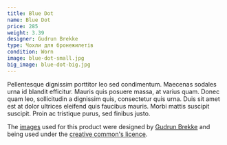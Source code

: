 ```yaml
---
title: Blue Dot
name: Blue Dot
price: 285
weight: 3.39
designer: Gudrun Brekke
type: Чохли для бронежилетів
condition: Worn
image: blue-dot-small.jpg
big_image: blue-dot-big.jpg
---
```


Pellentesque dignissim porttitor leo sed condimentum. Maecenas sodales urna id blandit efficitur. Mauris quis posuere massa, at varius quam. Donec quam leo, sollicitudin a dignissim quis, consectetur quis urna. Duis sit amet est at dolor ultrices eleifend quis faucibus mauris. Morbi mattis suscipit suscipit. Proin ac tristique purus, sed finibus justo.

The [images][flickr] used for this product were designed by [Gudrun Brekke][designer] and being used under the [creative common's licence][licence].

[flickr]: http://www.flickr.com/photos/50290212@N05/15455617174
[designer]: http://www.behance.net/Gudrun
[licence]: http://creativecommons.org/licenses/by/2.0
